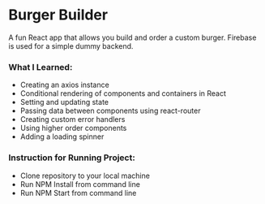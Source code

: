 # Burger Builder
A fun React app that allows you build and order a custom burger.  Firebase is used for a simple dummy backend.

### What I Learned:
- Creating an axios instance
- Conditional rendering of components and containers in React
- Setting and updating state
- Passing data between components using react-router
- Creating custom error handlers
- Using higher order components
- Adding a loading spinner

### Instruction for Running Project:
- Clone repository to your local machine
- Run NPM Install from command line
- Run NPM Start from command line